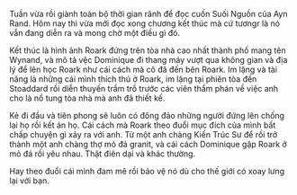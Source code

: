 Tuần vừa rồi giành toàn bộ thời gian rãnh để đọc cuốn Suối Nguồn của Ayn Rand. Hôm nay thì vừa mới đọc xong chương kết thúc mà cứ tươngr là nó vẫn đang diễn ra và mong chờ một điều gì đó.

Kết thúc là hình ảnh Roark đứng trên tòa nhà cao nhất thành phố mang tên Wynand, và mô tả vệc Dominique đi thang máy vượt qua không gian và địa lý để lên học Roark
như cái cách mà cô đã đến bên Roark. Im lặng và tài năng là những cái mình thích thú ở Roark, im lặng tại phiên tòa đền Stoaddard 
rồi diễn thuyến trầm trồ trước các viên thẩm phán về việc anh cho là nổ tung tòa nhà mà anh đã thiết kế.

Kẻ đi đầu và tiên phong sẽ luôn có đông đảo những người đứng lên chống lại họ rồi kết án họ. Cái cách mà Roark theo đuổi mục đích của
mình bất chấp chuyện gì xảy ra với anh. Từ một anh chàng Kiến Trúc Sư để rồi trở thành một anh chàng thợ mỏ đá granit, và cái cách Dominique gặp Roark ở mỏ đá rồi yêu nhau. Thật điên dại và khác thường. 

Hay theo đuổi cái mình đam mê rồi bảo vệ nó dù cho thế giới có xoay lưng lại với bạn.
